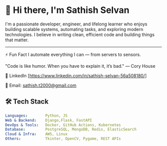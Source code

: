 # 👋 Hi there, I'm Sathish Selvan

I'm a passionate developer, engineer, and lifelong learner who enjoys building scalable systems, automating tasks, and exploring modern technologies. I believe in writing clean, efficient code and building things that matter.

---

⚡ Fun Fact
I automate everything I can — from servers to sensors.

"Code is like humor. When you have to explain it, it’s bad."
— Cory House

💼 LinkedIn [https://www.linkedin.com/in/sathish-selvan-56a508180/]

📧 Email: sathish.t2000@gmail.com


## 🛠️ Tech Stack

```yaml
Languages:        Python, JS
Web & Backend:    Django,Flask, FastAPI
DevOps & Tools:   Docker, GitHub Actions, Kubernetes
Database:         PostgreSQL, MongoDB, Redis, ElasticSearch
Cloud & Infra:    AWS, Linux
Others:           Tkinter, OpenCV, Pygame, REST APIs
